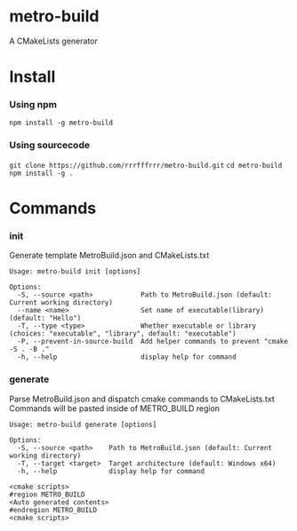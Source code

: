 # metro-build
A CMakeLists generator

# Install
### Using npm
`npm install -g metro-build`
### Using sourcecode
`git clone https://github.com/rrrfffrrr/metro-build.git`
`cd metro-build`
`npm install -g .`

# Commands
### init
Generate template MetroBuild.json and CMakeLists.txt
```
Usage: metro-build init [options]

Options:
  -S, --source <path>            Path to MetroBuild.json (default: Current working directory)
  --name <name>                  Set name of executable(library) (default: "Hello")
  -T, --type <type>              Whether executable or library (choices: "executable", "library", default: "executable")
  -P, --prevent-in-source-build  Add helper commands to prevent "cmake -S . -B ."
  -h, --help                     display help for command
```
### generate
Parse MetroBuild.json and dispatch cmake commands to CMakeLists.txt
Commands will be pasted inside of METRO_BUILD region
```
Usage: metro-build generate [options]

Options:
  -S, --source <path>    Path to MetroBuild.json (default: Current working directory)
  -T, --target <target>  Target architecture (default: Windows x64)
  -h, --help             display help for command
```
```
<cmake scripts>
#region METRO_BUILD
<Auto generated contents>
#endregion METRO_BUILD
<cmake scripts>
```